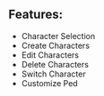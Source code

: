 ## Features:
* Character Selection
* Create Characters
* Edit Characters
* Delete Characters
* Switch Character
* Customize Ped
